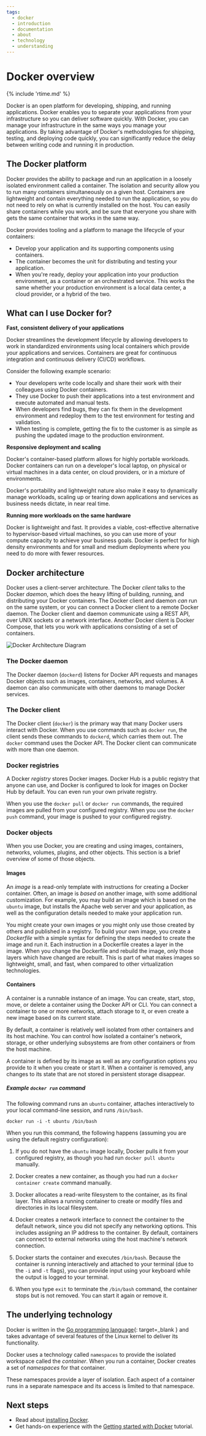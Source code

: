 ```yaml
---
tags:
  - docker
  - introduction
  - documentation
  - about
  - technology
  - understanding
---
```


# Docker overview
{% include 'rtime.md' %}

Docker is an open platform for developing, shipping, and running applications.
Docker enables you to separate your applications from your infrastructure so
you can deliver software quickly. With Docker, you can manage your infrastructure
in the same ways you manage your applications. By taking advantage of Docker's
methodologies for shipping, testing, and deploying code quickly, you can
significantly reduce the delay between writing code and running it in production.

## The Docker platform

Docker provides the ability to package and run an application in a loosely isolated
environment called a container. The isolation and security allow you to run many
containers simultaneously on a given host. Containers are lightweight and contain
everything needed to run the application, so you do not need to rely on what is
currently installed on the host. You can easily share containers while you work,
and be sure that everyone you share with gets the same container that works in the
same way.

Docker provides tooling and a platform to manage the lifecycle of your containers:

* Develop your application and its supporting components using containers.
* The container becomes the unit for distributing and testing your application.
* When you're ready, deploy your application into your production environment,
  as a container or an orchestrated service. This works the same whether your
  production environment is a local data center, a cloud provider, or a hybrid
  of the two.

## What can I use Docker for?

**Fast, consistent delivery of your applications**

Docker streamlines the development lifecycle by allowing developers to work in
standardized environments using local containers which provide your applications
and services. Containers are great for continuous integration and continuous
delivery (CI/CD) workflows.

Consider the following example scenario:

- Your developers write code locally and share their work with their colleagues
  using Docker containers.
- They use Docker to push their applications into a test environment and execute
  automated and manual tests.
- When developers find bugs, they can fix them in the development environment
  and redeploy them to the test environment for testing and validation.
- When testing is complete, getting the fix to the customer is as simple as
  pushing the updated image to the production environment.

**Responsive deployment and scaling**

Docker's container-based platform allows for highly portable workloads. Docker
containers can run on a developer's local laptop, on physical or virtual
machines in a data center, on cloud providers, or in a mixture of environments.

Docker's portability and lightweight nature also make it easy to dynamically
manage workloads, scaling up or tearing down applications and services as
business needs dictate, in near real time.

**Running more workloads on the same hardware**

Docker is lightweight and fast. It provides a viable, cost-effective alternative
to hypervisor-based virtual machines, so you can use more of your compute
capacity to achieve your business goals. Docker is perfect for high density
environments and for small and medium deployments where you need to do more with
fewer resources.

## Docker architecture

Docker uses a client-server architecture. The Docker *client* talks to the
Docker *daemon*, which does the heavy lifting of building, running, and
distributing your Docker containers. The Docker client and daemon *can*
run on the same system, or you can connect a Docker client to a remote Docker
daemon. The Docker client and daemon communicate using a REST API, over UNIX
sockets or a network interface. Another Docker client is Docker Compose,
that lets you work with applications consisting of a set of containers.

![Docker Architecture Diagram](../assets/images/get-started/architecture.svg)

### The Docker daemon

The Docker daemon (`dockerd`) listens for Docker API requests and manages Docker
objects such as images, containers, networks, and volumes. A daemon can also
communicate with other daemons to manage Docker services.

### The Docker client

The Docker client (`docker`) is the primary way that many Docker users interact
with Docker. When you use commands such as `docker run`, the client sends these
commands to `dockerd`, which carries them out. The `docker` command uses the
Docker API. The Docker client can communicate with more than one daemon.

### Docker registries

A Docker _registry_ stores Docker images. Docker Hub is a public
registry that anyone can use, and Docker is configured to look for images on
Docker Hub by default. You can even run your own private registry.

When you use the `docker pull` or `docker run` commands, the required images are
pulled from your configured registry. When you use the `docker push` command,
your image is pushed to your configured registry.

### Docker objects

When you use Docker, you are creating and using images, containers, networks,
volumes, plugins, and other objects. This section is a brief overview of some
of those objects.

#### Images

An _image_ is a read-only template with instructions for creating a Docker
container. Often, an image is _based on_ another image, with some additional
customization. For example, you may build an image which is based on the `ubuntu`
image, but installs the Apache web server and your application, as well as the
configuration details needed to make your application run.

You might create your own images or you might only use those created by others
and published in a registry. To build your own image, you create a _Dockerfile_
with a simple syntax for defining the steps needed to create the image and run
it. Each instruction in a Dockerfile creates a layer in the image. When you
change the Dockerfile and rebuild the image, only those layers which have
changed are rebuilt. This is part of what makes images so lightweight, small,
and fast, when compared to other virtualization technologies.

#### Containers

A container is a runnable instance of an image. You can create, start, stop,
move, or delete a container using the Docker API or CLI. You can connect a
container to one or more networks, attach storage to it, or even create a new
image based on its current state.

By default, a container is relatively well isolated from other containers and
its host machine. You can control how isolated a container's network, storage,
or other underlying subsystems are from other containers or from the host
machine.

A container is defined by its image as well as any configuration options you
provide to it when you create or start it. When a container is removed, any changes to
its state that are not stored in persistent storage disappear.

##### Example `docker run` command

The following command runs an `ubuntu` container, attaches interactively to your
local command-line session, and runs `/bin/bash`.

```shell
docker run -i -t ubuntu /bin/bash
```

When you run this command, the following happens (assuming you are using
the default registry configuration):

1. If you do not have the `ubuntu` image locally, Docker pulls it from your
configured registry, as though you had run `docker pull ubuntu` manually.

2. Docker creates a new container, as though you had run a `docker container create`
command manually.

3. Docker allocates a read-write filesystem to the container, as its final
layer. This allows a running container to create or modify files and
directories in its local filesystem.

4. Docker creates a network interface to connect the container to the default
network, since you did not specify any networking options. This includes
assigning an IP address to the container. By default, containers can
connect to external networks using the host machine's network connection.

5. Docker starts the container and executes `/bin/bash`. Because the container
is running interactively and attached to your terminal (due to the `-i` and `-t`
flags), you can provide input using your keyboard while the output is logged to
your terminal.

6. When you type `exit` to terminate the `/bin/bash` command, the container
stops but is not removed. You can start it again or remove it.

## The underlying technology

Docker is written in the [Go programming language](https://golang.org/){: target=_blank }
and takes advantage of several features of the Linux kernel to deliver its
functionality.

Docker uses a technology called `namespaces` to provide the isolated workspace
called the *container*. When you run a container, Docker creates a set of
*namespaces* for that container.

These namespaces provide a layer of isolation. Each aspect of a container runs
in a separate namespace and its access is limited to that namespace.

## Next steps

- Read about [installing Docker](get-docker.md).
- Get hands-on experience with the [Getting started with Docker](part1-getting-started.md)
tutorial.
